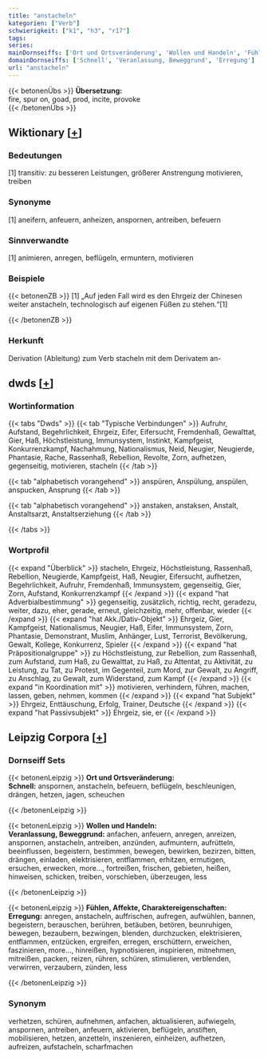 ```yaml
---
title: "anstacheln"
kategorien: ["Verb"]
schwierigkeit: ["k1", "h3", "r17"]
tags:
series:
mainDornseiffs: ['Ort und Ortsveränderung', 'Wollen und Handeln', 'Fühlen, Affekte, Charaktereigenschaften']
domainDornseiffs: ['Schnell', 'Veranlassung, Beweggrund', 'Erregung']
url: "anstacheln"
---
```


{{< betonenÜbs >}}
**Übersetzung:**  
fire, spur on, goad, prod, incite, provoke  
{{< /betonenÜbs >}}

## Wiktionary [[+](https://de.wiktionary.org/wiki/anstacheln)]

### Bedeutungen
[1] transitiv: zu besseren Leistungen, größerer Anstrengung motivieren, treiben  

### Synonyme
[1] aneifern, anfeuern, anheizen, anspornen, antreiben, befeuern  

### Sinnverwandte
[1] animieren, anregen, beflügeln, ermuntern, motivieren  

### Beispiele
{{< betonenZB >}}
[1] „Auf jeden Fall wird es den Ehrgeiz der Chinesen weiter anstacheln, technologisch auf eigenen Füßen zu stehen.“[1]  

{{< /betonenZB >}}
### Herkunft
Derivation (Ableitung) zum Verb stacheln mit dem Derivatem an-  



## dwds [[+](https://www.dwds.de/wb/anstacheln)]

### Wortinformation
{{< tabs "Dwds" >}}
{{< tab "Typische Verbindungen" >}}
Aufruhr, Aufstand, Begehrlichkeit, Ehrgeiz, Eifer, Eifersucht, Fremdenhaß, Gewalttat, Gier, Haß, Höchstleistung, Immunsystem, Instinkt, Kampfgeist, Konkurrenzkampf, Nachahmung, Nationalismus, Neid, Neugier, Neugierde, Phantasie, Rache, Rassenhaß, Rebellion, Revolte, Zorn, aufhetzen, gegenseitig, motivieren, stacheln
{{< /tab >}}

{{< tab "alphabetisch vorangehend" >}}
anspüren, Anspülung, anspülen, anspucken, Ansprung
{{< /tab >}}

{{< tab "alphabetisch vorangehend" >}}
anstaken, anstaksen, Anstalt, Anstaltsarzt, Anstaltserziehung
{{< /tab >}}

{{< /tabs >}}

### Wortprofil
{{< expand "Überblick" >}} stacheln, Ehrgeiz, Höchstleistung, Rassenhaß, Rebellion, Neugierde, Kampfgeist, Haß, Neugier, Eifersucht, aufhetzen, Begehrlichkeit, Aufruhr, Fremdenhaß, Immunsystem, gegenseitig, Gier, Zorn, Aufstand, Konkurrenzkampf {{< /expand >}}
{{< expand "hat Adverbialbestimmung" >}} gegenseitig, zusätzlich, richtig, recht, geradezu, weiter, dazu, eher, gerade, erneut, gleichzeitig, mehr, offenbar, wieder {{< /expand >}}
{{< expand "hat Akk./Dativ-Objekt" >}} Ehrgeiz, Gier, Kampfgeist, Nationalismus, Neugier, Haß, Eifer, Immunsystem, Zorn, Phantasie, Demonstrant, Muslim, Anhänger, Lust, Terrorist, Bevölkerung, Gewalt, Kollege, Konkurrenz, Spieler {{< /expand >}}
{{< expand "hat Präpositionalgruppe" >}} zu Höchstleistung, zur Rebellion, zum Rassenhaß, zum Aufstand, zum Haß, zu Gewalttat, zu Haß, zu Attentat, zu Aktivität, zu Leistung, zu Tat, zu Protest, im Gegenteil, zum Mord, zur Gewalt, zu Angriff, zu Anschlag, zu Gewalt, zum Widerstand, zum Kampf {{< /expand >}}
{{< expand "in Koordination mit" >}} motivieren, verhindern, führen, machen, lassen, geben, nehmen, kommen {{< /expand >}}
{{< expand "hat Subjekt" >}} Ehrgeiz, Enttäuschung, Erfolg, Trainer, Deutsche {{< /expand >}}
{{< expand "hat Passivsubjekt" >}} Ehrgeiz, sie, er {{< /expand >}}

## Leipzig Corpora [[+](https://corpora.uni-leipzig.de/en/res?word=anstacheln&corpusId=deu_newscrawl-public_2018)]

### Dornseiff Sets
{{< betonenLeipzig >}}
**Ort und Ortsveränderung:**  
**Schnell:** anspornen, anstacheln, befeuern, beflügeln, beschleunigen, drängen, hetzen, jagen, scheuchen  

{{< /betonenLeipzig >}}


{{< betonenLeipzig >}}
**Wollen und Handeln:**  
**Veranlassung, Beweggrund:** anfachen, anfeuern, anregen, anreizen, anspornen, anstacheln, antreiben, anzünden, aufmuntern, aufrütteln, beeinflussen, begeistern, bestimmen, bewegen, bewirken, bezirzen, bitten, drängen, einladen, elektrisieren, entflammen, erhitzen, ermutigen, ersuchen, erwecken, more..., fortreißen, frischen, gebieten, heißen, hinweisen, schicken, treiben, vorschieben, überzeugen, less  

{{< /betonenLeipzig >}}


{{< betonenLeipzig >}}
**Fühlen, Affekte, Charaktereigenschaften:**  
**Erregung:** anregen, anstacheln, auffrischen, aufregen, aufwühlen, bannen, begeistern, berauschen, berühren, betäuben, betören, beunruhigen, bewegen, bezaubern, bezwingen, blenden, durchzucken, elektrisieren, entflammen, entzücken, ergreifen, erregen, erschüttern, erweichen, faszinieren, more..., hinreißen, hypnotisieren, inspirieren, mitnehmen, mitreißen, packen, reizen, rühren, schüren, stimulieren, verblenden, verwirren, verzaubern, zünden, less  

{{< /betonenLeipzig >}}

### Synonym
verhetzen, schüren, aufnehmen, anfachen, aktualisieren, aufwiegeln, anspornen, antreiben, anfeuern, aktivieren, beflügeln, anstiften, mobilisieren, hetzen, anzetteln, inszenieren, einheizen, aufhetzen, aufreizen, aufstacheln, scharfmachen

